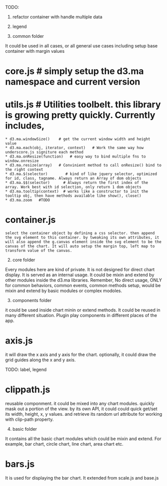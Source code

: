 TODO:
1. refactor container with handle multiple data
2. legend

1.  common folder

It could be used in all cases, or all general use cases including setup base container with margin values

# core.js   # simply setup the d3.ma namespace and current version

# utils.js   # Utilities toolbelt. this library is growing pretty quickly. Currently includes,

	* d3.ma.windowSize()    # get the current window width and height value
	* d3.ma.each(obj, iterator, context)   # Work the same way how underscore.js signiture each method
	* d3.ma.onResize(function)   # easy way to bind multiple fns to window.onresize
	* d3.ma.resize(array)   # Convinient method to call onResize() bind to the right context
	* d3.ma.$(selector)        # kind of like jquery selector, optimized for id, class, tagname. Always return an Array of dom objects
	* d3.ma.$$(selector)      # Always return the first index of the array. Work best with id selection, only return 1 dom objects
	* d3.ma.tooltip(context)  # works like a constructor to init the tooltip obj, then have methods available like show(), close()
	* d3.ma.zoom   #TODO

# container.js
	select the container object by defining a css selector. then append the svg element to this container. by tweaking its own attributes, it will also append the g.canvas element inside the svg element to be the canvas of the chart. It will auto setup the margin top, left map to transform value of the canvas.

2. core folder

Every modules here are kind of private. It is not designed for direct chart display. It is served as an internal usage. It could be mixin and extend by other modules inside the d3.ma libraries. Remember, No direct usage, ONLY for common behaviors, common events, common methods setup, would be mixin and extend by basic modules or complex modoles.

3. components folder

it could be used inside chart minin or extend methods. It could be reused in many different situation. Plugin play components in different places of the app.

# axis.js

it will draw the x axis and y axis for the chart. optionally, it could draw the grid guides along the x and y axis.

TODO: label, legend

# clippath.js

reusable componment. it could be mixed into any chart modules. quickly mask out a portion of the view. by its own API, it could could quick get/set its width, height, x, y values. and retrieve its random url attribute for working with clip-path property.


4. basic folder

It contains all the basic chart modules which could be mixin and extend. For example, bar chart, circle chart, line chart, area chart etc.

# bars.js

It is used for displaying the bar chart. It extended from scale.js and base.js
